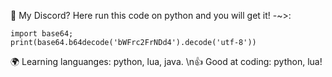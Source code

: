 💬 My Discord? Here run this code on python and you will get it! -~>:
```
import base64; 
print(base64.b64decode('bWFrc2FrNDd4').decode('utf-8'))
```

🌍 Learning languanges: python, lua, java.
\n👍 Good at coding: python, lua!
